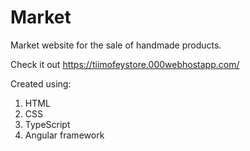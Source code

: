 # Market
Market website for the sale of handmade products.

Check it out https://tiimofeystore.000webhostapp.com/

Created using:

  1. HTML
  2. CSS
  3. TypeScript 
  4. Angular framework 
